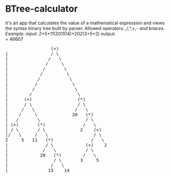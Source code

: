 # BTree-calculator
It's an app that calculates the value of a mathematical expression and views the syntax binary tree built by parser. Allowed operators: *,/,^,+,- and braces.
Example:
input:
2+5+11*(20*15*14)+20*2*(3+5+2)
output:<br>
 = 46607<br>
 <pre>
                 (+)                       
|                / \                       
|               /   \                      
|              /     \                     
|             /       \                    
|            /         \                   
|           /           \                  
|          /             \                 
|         /               \                
|        /                 \               
|      (+)                 (*)             
|      / \                 / \             
|     /   \               /   \            
|    /     \             20   (*)          
|   /       \                 / \          
| (+)       (*)              /   \         
| / \       / \             2    (+)       
|/   \     /   \                 / \       
2     5   11   (*)              /   \      
|              / \            (+)    2     
|             /   \           / \          
|            20   (*)        /   \         
|                 / \       3     5        
|                /   \                     
|               15    14         
</pre>
